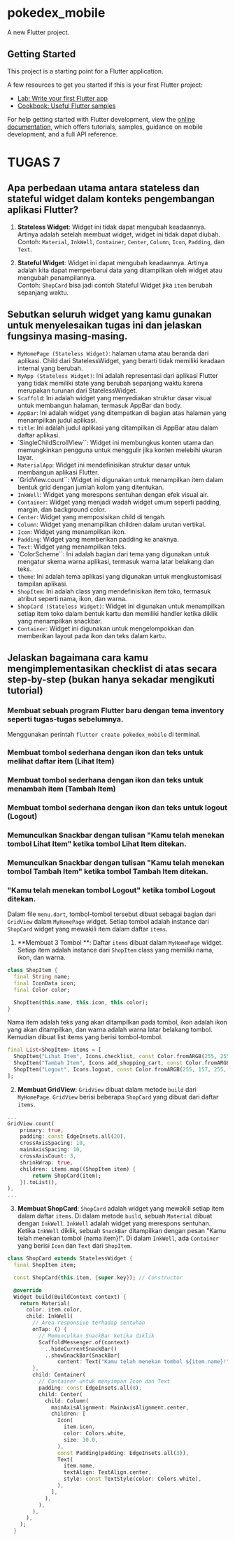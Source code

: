 # pokedex_mobile

A new Flutter project.

## Getting Started

This project is a starting point for a Flutter application.

A few resources to get you started if this is your first Flutter project:

- [Lab: Write your first Flutter app](https://docs.flutter.dev/get-started/codelab)
- [Cookbook: Useful Flutter samples](https://docs.flutter.dev/cookbook)

For help getting started with Flutter development, view the
[online documentation](https://docs.flutter.dev/), which offers tutorials,
samples, guidance on mobile development, and a full API reference.

# TUGAS 7
## Apa perbedaan utama antara stateless dan stateful widget dalam konteks pengembangan aplikasi Flutter?
1. **Stateless Widget**: Widget ini tidak dapat mengubah keadaannya. Artinya adalah setelah membuat widget, widget ini tidak dapat diubah. <br>
Contoh: `Material`, `InkWell`, `Container`, `Center`, `Column`, `Icon`, `Padding`, dan `Text`.

2. **Stateful Widget**: Widget ini dapat mengubah keadaannya. Artinya adalah kita dapat memperbarui data yang ditampilkan oleh widget atau mengubah penampilannya. <br>
Contoh: `ShopCard` bisa jadi contoh Stateful Widget jika `item` berubah sepanjang waktu.

## Sebutkan seluruh widget yang kamu gunakan untuk menyelesaikan tugas ini dan jelaskan fungsinya masing-masing.
- `MyHomePage (Stateless Widget)`: halaman utama atau beranda dari aplikasi. Child dari StatelessWidget, yang berarti tidak memiliki keadaan internal yang berubah.
- `MyApp (Stateless Widget)`: Ini adalah representasi dari aplikasi Flutter yang tidak memiliki state yang berubah sepanjang waktu karena merupakan turunan dari StatelessWidget.
- `Scaffold`: Ini adalah widget yang menyediakan struktur dasar visual untuk membangun halaman, termasuk AppBar dan body.
- `AppBar`: Ini adalah widget yang ditempatkan di bagian atas halaman yang menampilkan judul aplikasi.
- `title`: Ini adalah judul aplikasi yang ditampilkan di AppBar atau dalam daftar aplikasi.
- `SingleChildScrollView``: Widget ini membungkus konten utama dan memungkinkan pengguna untuk menggulir jika konten melebihi ukuran layar.
- `MaterialApp`: Widget ini mendefinisikan struktur dasar untuk membangun aplikasi Flutter.
- `GridView.count``: Widget ini digunakan untuk menampilkan item dalam bentuk grid dengan jumlah kolom yang ditentukan.
- `InkWell`: Widget yang merespons sentuhan dengan efek visual air.
- `Container`: Widget yang menjadi wadah widget umum seperti padding, margin, dan background color.
- `Center`: Widget yang memposisikan child di tengah.
- `Column`: Widget yang menampilkan children dalam urutan vertikal.
- `Icon`: Widget yang menampilkan ikon.
- `Padding`: Widget yang memberikan padding ke anaknya.
- `Text`: Widget yang menampilkan teks.
- `ColorScheme``: Ini adalah bagian dari tema yang digunakan untuk mengatur skema warna aplikasi, termasuk warna latar belakang dan teks.
- `theme`: Ini adalah tema aplikasi yang digunakan untuk mengkustomisasi tampilan aplikasi.
- `ShopItem`: Ini adalah class yang mendefinisikan item toko, termasuk atribut seperti nama, ikon, dan warna.
- `ShopCard (Stateless Widget)`: Widget ini digunakan untuk menampilkan setiap item toko dalam bentuk kartu dan memiliki handler ketika diklik yang menampilkan snackbar.
- `Container`: Widget ini digunakan untuk mengelompokkan dan memberikan layout pada ikon dan teks dalam kartu.

## Jelaskan bagaimana cara kamu mengimplementasikan checklist di atas secara step-by-step (bukan hanya sekadar mengikuti tutorial)

### Membuat sebuah program Flutter baru dengan tema inventory seperti tugas-tugas sebelumnya.
Menggunakan perintah `flutter create pokedex_mobile` di terminal.

### Membuat tombol sederhana dengan ikon dan teks untuk melihat daftar item (Lihat Item)

### Membuat tombol sederhana dengan ikon dan teks untuk menambah item (Tambah Item)

### Membuat tombol sederhana dengan ikon dan teks untuk logout (Logout)

### Memunculkan Snackbar dengan tulisan "Kamu telah menekan tombol Lihat Item" ketika tombol Lihat Item ditekan.

### Memunculkan Snackbar dengan tulisan "Kamu telah menekan tombol Tambah Item" ketika tombol Tambah Item ditekan.

### "Kamu telah menekan tombol Logout" ketika tombol Logout ditekan.
Dalam file `menu.dart`, tombol-tombol tersebut dibuat sebagai bagian dari `GridView` dalam `MyHomePage` widget. Setiap tombol adalah instance dari `ShopCard` widget yang mewakili item dalam daftar `items`.

1. **Membuat 3 Tombol **: Daftar `items` dibuat dalam `MyHomePage` widget. Setiap item adalah instance dari `ShopItem` class yang memiliki nama, ikon, dan warna. 
```dart
class ShopItem {
  final String name;
  final IconData icon;
  final Color color;

  ShopItem(this.name, this.icon, this.color);
}
```
Nama item adalah teks yang akan ditampilkan pada tombol, ikon adalah ikon yang akan ditampilkan, dan warna adalah warna latar belakang tombol.
<br>
Kemudian dibuat list items yang berisi tombol-tombol.
```dart
final List<ShopItem> items = [
  ShopItem("Lihat Item", Icons.checklist, const Color.fromARGB(255, 255, 0, 0)),
  ShopItem("Tambah Item", Icons.add_shopping_cart, const Color.fromARGB(255, 255, 213, 0)),
  ShopItem("Logout", Icons.logout, const Color.fromARGB(255, 157, 255, 0)),
];
```

2. **Membuat GridView**: `GridView` dibuat dalam metode `build` dari `MyHomePage`. `GridView` berisi beberapa `ShopCard` yang dibuat dari daftar `items`.

```dart
...
GridView.count(
    primary: true,
    padding: const EdgeInsets.all(20),
    crossAxisSpacing: 10,
    mainAxisSpacing: 10,
    crossAxisCount: 3,
    shrinkWrap: true,
    children: items.map((ShopItem item) {
        return ShopCard(item);
    }).toList(),
),
...
```

3. **Membuat ShopCard**: `ShopCard` adalah widget yang mewakili setiap item dalam daftar `items`. Di dalam metode `build`, sebuah `Material` dibuat dengan `InkWell`. `InkWell` adalah widget yang merespons sentuhan. Ketika `InkWell` diklik, sebuah `SnackBar` ditampilkan dengan pesan "Kamu telah menekan tombol {nama item}!". Di dalam `InkWell`, ada `Container` yang berisi `Icon` dan `Text` dari `ShopItem`.

```dart
class ShopCard extends StatelessWidget {
  final ShopItem item;

  const ShopCard(this.item, {super.key}); // Constructor

  @override
  Widget build(BuildContext context) {
    return Material(
      color: item.color,
      child: InkWell(
        // Area responsive terhadap sentuhan
        onTap: () {
          // Memunculkan SnackBar ketika diklik
          ScaffoldMessenger.of(context)
            ..hideCurrentSnackBar()
            ..showSnackBar(SnackBar(
                content: Text("Kamu telah menekan tombol ${item.name}!")));
        },
        child: Container(
          // Container untuk menyimpan Icon dan Text
          padding: const EdgeInsets.all(8),
          child: Center(
            child: Column(
              mainAxisAlignment: MainAxisAlignment.center,
              children: [
                Icon(
                  item.icon,
                  color: Colors.white,
                  size: 30.0,
                ),
                const Padding(padding: EdgeInsets.all(3)),
                Text(
                  item.name,
                  textAlign: TextAlign.center,
                  style: const TextStyle(color: Colors.white),
                ),
              ],
            ),
          ),
        ),
      ),
    );
  }
```